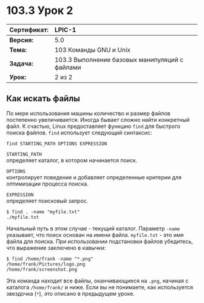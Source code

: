 # 103.3 Урок 2

| **Сертификат:** | LPIC-1                                    |
|:----------------|:------------------------------------------|
| **Версия:**     | 5.0                                       |
| **Тема:**       | 103 Команды GNU и Unix                    |
| **Задача:**     | 103.3 Выполнение базовых манипуляций с файлами |
| **Урок:**       | 2 из 2                                    |


## Как искать файлы

По мере использования машины количество и размер файлов постепенно увеличивается. Иногда бывает сложно найти конкретный файл. К счастью, Linux предоставляет функцию `find` для быстрого поиска файлов. `find` использует следующий синтаксис:

```console
find STARTING_PATH OPTIONS EXPRESSION
```

`STARTING_PATH`  
определяет каталог, в котором начинается поиск. 

`OPTIONS`  
контролирует поведение и добавляет определенные критерии для оптимизации процесса поиска. 

`EXPRESSION`  
определяет поисковый запрос.

```console
$ find . -name "myfile.txt"
./myfile.txt
```

Начальный путь в этом случае - текущий каталог. Параметр `-name` указывает, что поиск основан на имени файла. `myfile.txt` - это имя файла для поиска. При использовании подстановки файлов убедитесь, что выражение заключено в кавычки:

```console
$ find /home/frank -name "*.png"
/home/frank/Pictures/logo.png
/home/frank/screenshot.png
```

Эта команда находит все файлы, оканчивающиеся на `.png`, начиная с каталога `/home/frank/` и ниже. Если вы не понимаете, как используется звездочка (`*`), это описано в предыдущем уроке.

